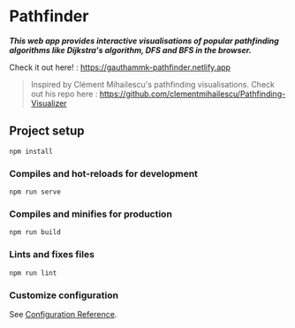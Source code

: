 # Pathfinder

**_This web app provides interactive visualisations of popular pathfinding algorithms like Dijkstra's algorithm, DFS and BFS in the browser._**

Check it out here! : https://gauthammk-pathfinder.netlify.app

> Inspired by Clément Mihailescu's pathfinding visualisations. Check out his repo here : https://github.com/clementmihailescu/Pathfinding-Visualizer

## Project setup

```
npm install
```

### Compiles and hot-reloads for development

```
npm run serve
```

### Compiles and minifies for production

```
npm run build
```

### Lints and fixes files

```
npm run lint
```

### Customize configuration

See [Configuration Reference](https://cli.vuejs.org/config/).
